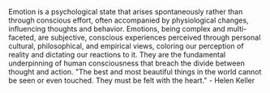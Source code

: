 
Emotion is a psychological state that arises spontaneously rather than through conscious effort, often accompanied by physiological changes, influencing thoughts and behavior. Emotions, being complex and multi-faceted, are subjective, conscious experiences perceived through personal cultural, philosophical, and empirical views, coloring our perception of reality and dictating our reactions to it. They are the fundamental underpinning of human consciousness that breach the divide between thought and action. "The best and most beautiful things in the world cannot be seen or even touched. They must be felt with the heart." - Helen Keller

